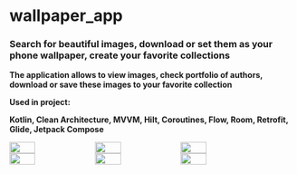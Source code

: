 # wallpaper_app

### Search for beautiful images, download or set them as your phone wallpaper, create your favorite collections

**The application allows to view images, check portfolio of authors, download or save these images to your favorite collection**

**Used in project:**

**Kotlin, Clean Architecture, MVVM, Hilt, Coroutines, Flow,
Room, Retrofit, Glide, Jetpack Compose**

<div style="display:flex;flex-wrap:wrap;">
<img src="https://github.com/VladimirMityugov/wallpaper_app/assets/118269028/f8b6a7bd-201d-4b63-b86a-8fd03bb38259" width=30% height=30%>
<img src="https://github.com/VladimirMityugov/wallpaper_app/assets/118269028/b73c893f-e1c9-418f-8b9d-84eba74f643e" width=30% height=30%>
<img src="https://github.com/VladimirMityugov/wallpaper_app/assets/118269028/97f9cb48-611c-4c90-a37c-f4382be55663" width=30% height=30%>
</div>

<div style="display:flex;flex-wrap:wrap;">
<img src="https://github.com/VladimirMityugov/wallpaper_app/assets/118269028/85d4c09b-e85e-47ea-91f9-dded89ff014c" width=30% height=30%>
<img src="https://github.com/VladimirMityugov/wallpaper_app/assets/118269028/55d13f13-7397-4f65-b946-937854cb447f" width=30% height=30%>
<img src="https://github.com/VladimirMityugov/wallpaper_app/assets/118269028/402f6d82-8333-4afb-81dd-41c39ce1a62e" width=30% height=30%>
</div>
